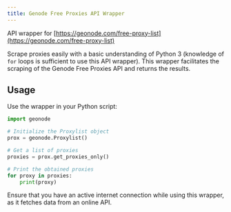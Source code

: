 ```yaml
---
title: Genode Free Proxies API Wrapper
---
```


API wrapper for [https://geonode.com/free-proxy-list](https://geonode.com/free-proxy-list)

Scrape proxies easily with a basic understanding of Python 3 (knowledge of `for` loops is sufficient to use this API wrapper). This wrapper facilitates the scraping of the Genode Free Proxies API and returns the results.

## Usage

Use the wrapper in your Python script:

```python
import geonode

# Initialize the Proxylist object
prox = geonode.Proxylist()

# Get a list of proxies
proxies = prox.get_proxies_only()

# Print the obtained proxies
for proxy in proxies:
    print(proxy)
```

Ensure that you have an active internet connection while using this wrapper, as it fetches data from an online API. 
